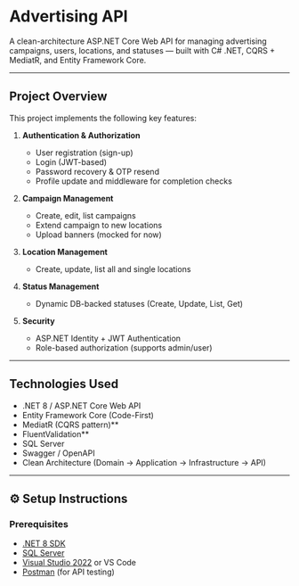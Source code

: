 # Advertising API
A clean-architecture ASP.NET Core Web API for managing advertising campaigns, users, locations, and statuses — 
built with C# .NET, CQRS + MediatR, and Entity Framework Core.

---

## Project Overview

This project implements the following key features:

1. **Authentication & Authorization**
   - User registration (sign-up)
   - Login (JWT-based)
   - Password recovery & OTP resend
   - Profile update and middleware for completion checks

2. **Campaign Management**
   - Create, edit, list campaigns
   - Extend campaign to new locations
   - Upload banners (mocked for now)

3. **Location Management**
   - Create, update, list all and single locations

4. **Status Management**
   - Dynamic DB-backed statuses (Create, Update, List, Get)

5. **Security**
   - ASP.NET Identity + JWT Authentication
   - Role-based authorization (supports admin/user)

---

## Technologies Used

- .NET 8 / ASP.NET Core Web API
-  Entity Framework Core (Code-First)
-  MediatR (CQRS pattern)**
-  FluentValidation**
-  SQL Server
-  Swagger / OpenAPI
-  Clean Architecture (Domain → Application → Infrastructure → API)

---

## ⚙️ Setup Instructions

### Prerequisites
- [.NET 8 SDK](https://dotnet.microsoft.com/download)
- [SQL Server](https://www.microsoft.com/en-us/sql-server/sql-server-downloads)
- [Visual Studio 2022](https://visualstudio.microsoft.com/) or VS Code
- [Postman](https://www.postman.com/) (for API testing)
